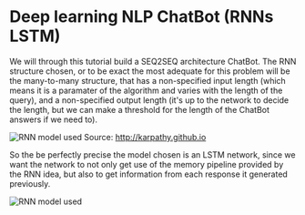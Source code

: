 # Deep learning NLP ChatBot (RNNs LSTM)

We will through this tutorial build a SEQ2SEQ architecture ChatBot.
The RNN structure chosen, or to be exact the most adequate for this problem will be the many-to-many structure, that has a non-specified input length (which means it is a paramater of the algorithm and varies with the length of the query), and a non-specified output length (it's up to the network to decide the length, but we can make a threshold for the length of the ChatBot answers if we need to).   

![RNN model used](https://user-images.githubusercontent.com/47015407/63578572-aa9ab300-c588-11e9-934a-8f3accd9ee34.png)
Source: http://karpathy.github.io

So the be perfectly precise the model chosen is an LSTM network, since we want the network to not only get use of the memory pipeline provided by the RNN idea, but also to get information from each response it generated previously. 

![RNN model used](https://user-images.githubusercontent.com/47015407/63579938-9c01cb00-c58b-11e9-9b74-467e55c10967.png)

